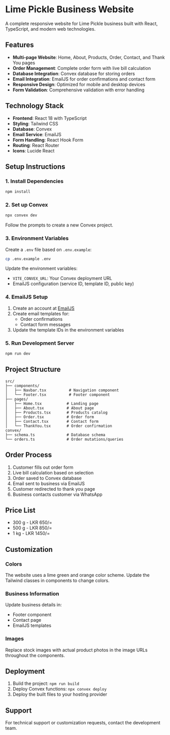 # Lime Pickle Business Website

A complete responsive website for Lime Pickle business built with React, TypeScript, and modern web technologies.

## Features

- **Multi-page Website**: Home, About, Products, Order, Contact, and Thank You pages
- **Order Management**: Complete order form with live bill calculation
- **Database Integration**: Convex database for storing orders
- **Email Integration**: EmailJS for order confirmations and contact form
- **Responsive Design**: Optimized for mobile and desktop devices
- **Form Validation**: Comprehensive validation with error handling

## Technology Stack

- **Frontend**: React 18 with TypeScript
- **Styling**: Tailwind CSS
- **Database**: Convex
- **Email Service**: EmailJS
- **Form Handling**: React Hook Form
- **Routing**: React Router
- **Icons**: Lucide React

## Setup Instructions

### 1. Install Dependencies
```bash
npm install
```

### 2. Set up Convex
```bash
npx convex dev
```
Follow the prompts to create a new Convex project.

### 3. Environment Variables
Create a `.env` file based on `.env.example`:
```bash
cp .env.example .env
```

Update the environment variables:
- `VITE_CONVEX_URL`: Your Convex deployment URL
- EmailJS configuration (service ID, template ID, public key)

### 4. EmailJS Setup
1. Create an account at [EmailJS](https://www.emailjs.com/)
2. Create email templates for:
   - Order confirmations
   - Contact form messages
3. Update the template IDs in the environment variables

### 5. Run Development Server
```bash
npm run dev
```

## Project Structure

```
src/
├── components/
│   ├── Navbar.tsx          # Navigation component
│   └── Footer.tsx          # Footer component
├── pages/
│   ├── Home.tsx           # Landing page
│   ├── About.tsx          # About page
│   ├── Products.tsx       # Products catalog
│   ├── Order.tsx          # Order form
│   ├── Contact.tsx        # Contact form
│   └── ThankYou.tsx       # Order confirmation
convex/
├── schema.ts              # Database schema
└── orders.ts              # Order mutations/queries
```

## Order Process

1. Customer fills out order form
2. Live bill calculation based on selection
3. Order saved to Convex database
4. Email sent to business via EmailJS
5. Customer redirected to thank you page
6. Business contacts customer via WhatsApp

## Price List

- 300 g - LKR 650/=
- 500 g - LKR 850/=
- 1 kg - LKR 1450/=

## Customization

### Colors
The website uses a lime green and orange color scheme. Update the Tailwind classes in components to change colors.

### Business Information
Update business details in:
- Footer component
- Contact page
- EmailJS templates

### Images
Replace stock images with actual product photos in the image URLs throughout the components.

## Deployment

1. Build the project: `npm run build`
2. Deploy Convex functions: `npx convex deploy`
3. Deploy the built files to your hosting provider

## Support

For technical support or customization requests, contact the development team.